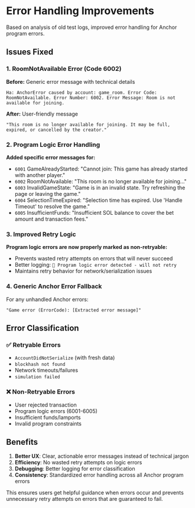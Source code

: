 # Error Handling Improvements

Based on analysis of old test logs, improved error handling for Anchor program errors.

## Issues Fixed

### 1. RoomNotAvailable Error (Code 6002)
**Before:** Generic error message with technical details
```
Ha: AnchorError caused by account: game_room. Error Code: RoomNotAvailable. Error Number: 6002. Error Message: Room is not available for joining.
```

**After:** User-friendly message
```
"This room is no longer available for joining. It may be full, expired, or cancelled by the creator."
```

### 2. Program Logic Error Handling
**Added specific error messages for:**
- `6001` GameAlreadyStarted: "Cannot join: This game has already started with another player."
- `6002` RoomNotAvailable: "This room is no longer available for joining..."
- `6003` InvalidGameState: "Game is in an invalid state. Try refreshing the page or leaving the game."
- `6004` SelectionTimeExpired: "Selection time has expired. Use 'Handle Timeout' to resolve the game."
- `6005` InsufficientFunds: "Insufficient SOL balance to cover the bet amount and transaction fees."

### 3. Improved Retry Logic
**Program logic errors are now properly marked as non-retryable:**
- Prevents wasted retry attempts on errors that will never succeed
- Better logging: `🚷 Program logic error detected - will not retry`
- Maintains retry behavior for network/serialization issues

### 4. Generic Anchor Error Fallback
For any unhandled Anchor errors:
```
"Game error (ErrorCode): [Extracted error message]"
```

## Error Classification

### ✅ Retryable Errors
- `AccountDidNotSerialize` (with fresh data)
- `blockhash not found`
- Network timeouts/failures
- `simulation failed`

### ❌ Non-Retryable Errors  
- User rejected transaction
- Program logic errors (6001-6005)
- Insufficient funds/lamports
- Invalid program constraints

## Benefits

1. **Better UX**: Clear, actionable error messages instead of technical jargon
2. **Efficiency**: No wasted retry attempts on logic errors  
3. **Debugging**: Better logging for error classification
4. **Consistency**: Standardized error handling across all Anchor program errors

This ensures users get helpful guidance when errors occur and prevents unnecessary retry attempts on errors that are guaranteed to fail.
